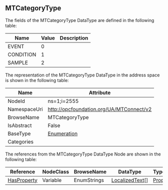 <!-- datatype -->
## MTCategoryType
  
<!-- end of description -->
The fields of the MTCategoryType DataType are defined in the following table:  

|Name|Value| Description|
|---|---|---|
|EVENT|0||
|CONDITION|1||
|SAMPLE|2||

The representation of the MTCategoryType DataType in the address space is shown in the following table:  

|Name|Attribute|
|---|---|
|NodeId|ns=1;i=2555|
|NamespaceUri|http://opcfoundation.org/UA/MTConnect/v2|
|BrowseName|MTCategoryType|
|IsAbstract|False|
|BaseType|[Enumeration](../../../Core/Part3/DataTypes/Enumeration/readme.md)|
|Categories||

The references from the MTCategoryType DataType Node are shown in the following table:  

|Reference|NodeClass|BrowseName|DataType|TypeDefinition|ModellingRule|
|---|---|---|---|---|---|
|[HasProperty](../../../Core/Part3/ReferenceTypes/HasProperty/readme.md)|Variable|EnumStrings|[LocalizedText](../../../Core/Part3/DataTypes/LocalizedText/readme.md)[]|[PropertyType](../../../Core/Part5/VariableTypes/PropertyType/readme.md)|[Mandatory](../../../Core/Objects/Mandatory/readme.md)|

